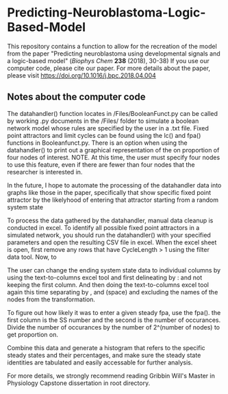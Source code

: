 # Predicting-Neuroblastoma-Logic-Based-Model
This repository contains a function to allow for the recreation of the model from the paper 
"Predicting neuroblastoma using developmental signals and a logic-based model" 
(_Biophys Chem_ **238** (2018), 30-38)  If you use our computer code, please cite our paper.  For 
more details about the paper, please visit https://doi.org/10.1016/j.bpc.2018.04.004

Notes about the computer code
-----------------------------

The datahandler() function locates in /Files/BooleanFunct.py can be called by working .py documents in the 
/Files/ folder to simulate a boolean network model whose rules are specified by the user in a .txt file.
Fixed point attractors and limit cycles can be found using the lc() and fpa() functions in Booleanfunct.py.
There is an option when using the datahandler() to print out a graphical representation of the on proportion
of four nodes of interest. NOTE. At this time, the user must specify four nodes to use this feature, even if 
there are fewer than four nodes that the researcher is interested in.

In the future, I hope to automate the processing of the datahandler data into graphs like those in the paper, 
specifically that show specific fixed point attractor by the likelyhood of entering that attractor starting 
from a random system state

To process the data gathered by the datahandler, manual data cleanup is conducted in excel. To identify all 
possible fixed point attractors in a simulated network, you should run the datahandler() with your specified 
parameters and open the resulting CSV file in excel. When the excel sheet is open, first remove any rows 
that have CycleLength > 1 using the filter data tool. Now, to 

The user can change the ending system state data to individual columns by using the text-to-columns excel 
tool and first delineating by : and not keeping the first column. And then doing the text-to-columns excel 
tool again this time separating by , and (space) and excluding the names of the nodes from the transformation.

To figure out how likely it was to enter a given steady fpa, use the fpa(). the first column is the SS number 
and the second is the number of occurances. Divide the number of occurances by the number of 2^(number of nodes) 
to get proportion on.

Combine this data and generate a histogram that refers to the specific steady states and their percentages, 
and make sure the steady state identities are tabulated and easily accessable for further analysis.

For more details, we strongly recommend reading Gribbin Will's Master in Physiology Capstone dissertation 
in root directory. 
